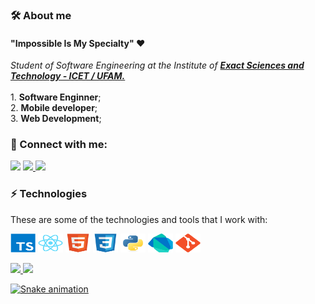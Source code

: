 ### 🛠 About me

#### "Impossible Is My Specialty" ❤️

<p>
  <em>
   Student of Software Engineering at the Institute of <a href="https://icet.ufam.edu.br/"> <b> Exact Sciences and Technology - ICET / UFAM.</b></a><br>
  </em>  <br>
1. <b>Software Enginner</b>;<br>
2. <b>Mobile developer</b>;<br> 
3. <b>Web Development</b>;<br>
</p>

### 👥 Connect with me:
<p align="left">
<a href="https://www.instagram.com/carlosbitzin.dev/" target="_blank"><img src="https://img.shields.io/badge/-Instagram-%23E4405F?style=for-the-badge&logo=instagram&logoColor=white" target="_blank"></a>
<a href="https://www.linkedin.com/in/carlos-eduardo-996672222/" target="_blank"><img src="https://img.shields.io/badge/-LinkedIn-%230077B5?style=for-the-badge&logo=linkedin&logoColor=white" target="_blank">
<a href = "mailto:carlospintorossy07@gmail.com"><img src="https://img.shields.io/badge/-Gmail-%23333?style=for-the-badge&logo=gmail&logoColor=white" target="_blank"></a>
</p>

### ⚡ Technologies

These are some of the technologies and tools that I work with:

  <div style="display: inline_block">
  <img align="center" alt="Carlos-Ts" height="30" width="40" src="https://raw.githubusercontent.com/devicons/devicon/master/icons/typescript/typescript-plain.svg">
  <img align="center" alt="Carlos-React" height="30" width="40" src="https://raw.githubusercontent.com/devicons/devicon/master/icons/react/react-original.svg">
  <img align="center" alt="Carlos-HTML" height="30" width="40" src="https://raw.githubusercontent.com/devicons/devicon/master/icons/html5/html5-original.svg">
  <img align="center" alt="Carlos-CSS" height="30" width="40" src="https://raw.githubusercontent.com/devicons/devicon/master/icons/css3/css3-original.svg">
  <img align="center" alt="Carlos-Python" height="30" width="40" src="https://raw.githubusercontent.com/devicons/devicon/master/icons/python/python-original.svg">
  <img align="center" alt="Carlos-dart" height="30" width="40" src="https://raw.githubusercontent.com/devicons/devicon/master/icons/dart/dart-original.svg">
  <img align="center" alt="Carlos-Ts" height="30" width="40" src="https://raw.githubusercontent.com/devicons/devicon/master/icons/git/git-plain.svg">
</div><br>
 
<div>
  <a href="https://github.com/CarlosBitzin">
  <img height = "150em" src = "https://github-readme-stats.vercel.app/api?username=carlosrossy&show_icons=true&theme=algolia&include_all_commits=true&count_private=true" />
  <img height = "150em" src = "https://github-readme-stats.vercel.app/api/top-langs/?username=carlosrossy&layout=compact&langs_count=7&theme=algolia" />
</div>
  
  ![Snake animation](https://github.com/carlosrossy/carlosrossy/blob/output/github-contribution-grid-snake.svg)
